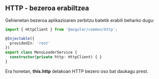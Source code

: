 ## HTTP - bezeroa erabiltzea

Gehienetan bezeroa aplikazioaren zerbitzu batetik erabili beharko dugu:

```typescript
import { HttpClient } from '@angular/common/http';

@Injectable({
  providedIn: 'root'
})
export class MenuLoaderService {
  constructor(private http: HttpClient) { }
}
```

Era honetan, **this.http** delakoan HTTP bezero oso bat daukagu prest.


